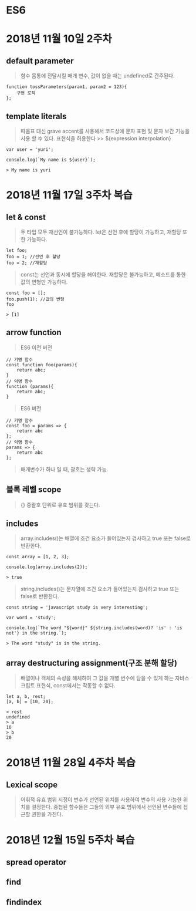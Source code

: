 # ES6

# 2018년 11월 10일 2주차

## default parameter
> 함수 몸통에 전달시킬 매개 변수, 값이 없을 때는 undefined로 간주된다.
```
function tossParameters(param1, param2 = 123){
    구현 로직
};
```

## template literals
> 따옴표 대신 grave accent를 사용해서 코드상에 문자 표현 및 문자 보간 기능을 사용 할 수 있다. 표현식을 허용한다 >> ${expression interpolation}
```
var user = 'yuri';

console.log(`My name is ${user}`);

> My name is yuri
```

# 2018년 11월 17일 3주차 복습

## let & const
> 두 타입 모두 재선언이 불가능하다.
> let은 선언 후에 할당이 가능하고, 재할당 또한 가능하다.
```
let foo;
foo = 1; //선언 후 할당
foo = 2; //재할당
```
> const는 선언과 동시에 할당을 해야한다. 재할당은 불가능하고, 메소드를 통한 값의 변형만 가능하다.
```
const foo = [];
foo.push(1); //값의 변형
foo

> [1]
```
> 
## arrow function
> ES6 이전 버전
```
// 기명 함수
const function foo(params){
    return abc;
}
// 익명 함수
function (params){
    return abc;
}   
```
> ES6 버전
```
// 기명 함수
const foo = params => { 
    return abc
};
// 익명 함수
params => { 
    return abc
};
```
> 매개변수가 하나 일 때, 괄호는 생략 가능.

## 블록 레벨 scope
> {} 중괄호 단위로 유효 범위를 갖는다.

## includes
> array.includes()는 배열에 조건 요소가 들어있는지 검사하고 true 또는 false로 반환한다.
```
const array = [1, 2, 3];

console.log(array.includes(2));

> true

```
> string.includes()는 문자열에 조건 요소가 들어있는지 검사하고 true 또는 false로 반환한다.
```
const string = 'javascript study is very interesting';

var word = 'study';

console.log(`The word "${word}" ${string.includes(word)? 'is' : 'is not'} in the string.`);

> The word "study" is in the string.

```
## array destructuring assignment(구조 분해 할당)
> 배열이나 객체의 속성을 해체하여 그 값을 개별 변수에 담을 수 있게 하는 자바스크립트 표현식, const에서는 작동할 수 없다.
```
let a, b, rest;
[a, b] = [10, 20];

> rest
undefined
> a
10
> b
20
```

# 2018년 11월 28일 4주차 복습

## Lexical scope

> 어휘적 유효 범위 지정이 변수가 선언된 위치를 사용하여 변수의 사용 가능한 위치를 결정한다. 중첩된 함수들은 그들의 외부 유효 범위에서 선언된 변수들에 접근할 권한을 가진다.

# 2018년 12월 15일 5주차 복습

## spread operator

## find

## findindex